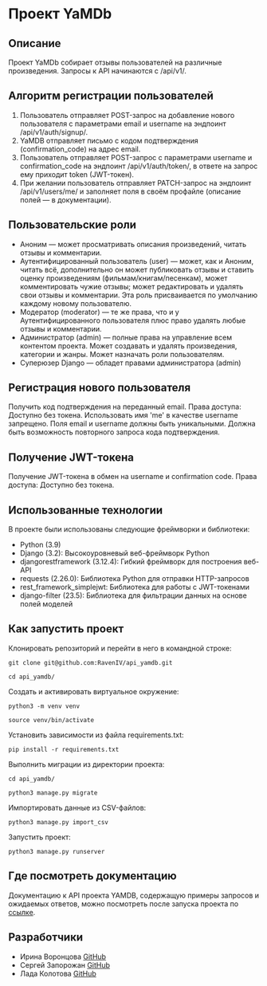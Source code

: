 # Проект YaMDb

## Описание
Проект YaMDb собирает отзывы пользователей на различные произведения.
Запросы к API начинаются с /api/v1/.

## Алгоритм регистрации пользователей
1. Пользователь отправляет POST-запрос на добавление нового пользователя с параметрами email и username на эндпоинт /api/v1/auth/signup/.
2. YaMDB отправляет письмо с кодом подтверждения (confirmation_code) на адрес email.
3. Пользователь отправляет POST-запрос с параметрами username и confirmation_code на эндпоинт /api/v1/auth/token/, в ответе на запрос ему приходит token (JWT-токен).
4. При желании пользователь отправляет PATCH-запрос на эндпоинт /api/v1/users/me/ и заполняет поля в своём профайле (описание полей — в документации).

## Пользовательские роли
- Аноним — может просматривать описания произведений, читать отзывы и комментарии.
- Аутентифицированный пользователь (user) — может, как и Аноним, читать всё, дополнительно он может публиковать отзывы и ставить оценку произведениям (фильмам/книгам/песенкам), может комментировать чужие отзывы; может редактировать и удалять свои отзывы и комментарии. Эта роль присваивается по умолчанию каждому новому пользователю.
- Модератор (moderator) — те же права, что и у Аутентифицированного пользователя плюс право удалять любые отзывы и комментарии.
- Администратор (admin) — полные права на управление всем контентом проекта. Может создавать и удалять произведения, категории и жанры. Может назначать роли пользователям.
- Суперюзер Django — обладет правами администратора (admin)

## Регистрация нового пользователя
Получить код подтверждения на переданный email. Права доступа: Доступно без токена. Использовать имя 'me' в качестве username запрещено. Поля email и username должны быть уникальными. Должна быть возможность повторного запроса кода подтверждения.

## Получение JWT-токена
Получение JWT-токена в обмен на username и confirmation code. Права доступа: Доступно без токена.

## Использованные технологии
В проекте были использованы следующие фреймворки и библиотеки:
- Python (3.9)
- Django (3.2): Высокоуровневый веб-фреймворк Python
- djangorestframework (3.12.4): Гибкий фреймворк для построения веб-API
- requests (2.26.0): Библиотека Python для отправки HTTP-запросов
- rest_framework_simplejwt: Библиотека для работы с JWT-токенами
- django-filter (23.5): Библиотека для фильтрации данных на основе полей моделей

## Как запустить проект

Клонировать репозиторий и перейти в него в командной строке:

```
git clone git@github.com:RavenIV/api_yamdb.git
```

```
cd api_yamdb/
```

Создать и активировать виртуальное окружение:

```
python3 -m venv venv
```

```
source venv/bin/activate
```

Установить зависимости из файла requirements.txt:

```
pip install -r requirements.txt
```

Выполнить миграции из директории проекта:

```
cd api_yamdb/
```

```
python3 manage.py migrate
```

Импортировать данные из CSV-файлов:

```
python3 manage.py import_csv
```

Запустить проект:

```
python3 manage.py runserver
```

## Где посмотреть документацию

Документацию к API проекта YAMDB, содержащую примеры запросов и ожидаемых ответов, можно посмотреть после запуска проекта по [ссылке](http://127.0.0.1:8000/redoc/).

## Разработчики

* Ирина Воронцова [GitHub](https://github.com/RavenIV)
* Сергей Запорожан [GitHub](https://github.com/Zixers)
* Лада Колотова [GitHub](https://github.com/lada-nk)
